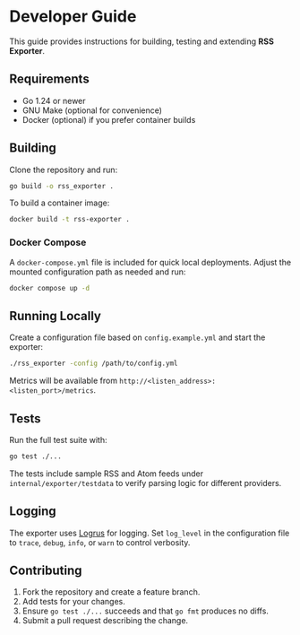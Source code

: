 # Developer Guide

This guide provides instructions for building, testing and extending **RSS Exporter**.

## Requirements

- Go 1.24 or newer
- GNU Make (optional for convenience)
- Docker (optional) if you prefer container builds

## Building

Clone the repository and run:

```bash
go build -o rss_exporter .
```

To build a container image:

```bash
docker build -t rss-exporter .
```

### Docker Compose

A `docker-compose.yml` file is included for quick local deployments. Adjust the mounted configuration path as needed and run:

```bash
docker compose up -d
```

## Running Locally

Create a configuration file based on `config.example.yml` and start the exporter:

```bash
./rss_exporter -config /path/to/config.yml
```

Metrics will be available from `http://<listen_address>:<listen_port>/metrics`.

## Tests

Run the full test suite with:

```bash
go test ./...
```

The tests include sample RSS and Atom feeds under `internal/exporter/testdata` to verify parsing logic for different providers.

## Logging

The exporter uses [Logrus](https://github.com/sirupsen/logrus) for logging. Set `log_level` in the configuration file to `trace`, `debug`, `info`, or `warn` to control verbosity.

## Contributing

1. Fork the repository and create a feature branch.
2. Add tests for your changes.
3. Ensure `go test ./...` succeeds and that `go fmt` produces no diffs.
4. Submit a pull request describing the change.

